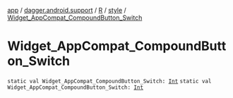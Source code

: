 [app](../../../index.md) / [dagger.android.support](../../index.md) / [R](../index.md) / [style](index.md) / [Widget_AppCompat_CompoundButton_Switch](./-widget_-app-compat_-compound-button_-switch.md)

# Widget_AppCompat_CompoundButton_Switch

`static val Widget_AppCompat_CompoundButton_Switch: `[`Int`](https://kotlinlang.org/api/latest/jvm/stdlib/kotlin/-int/index.html)
`static val Widget_AppCompat_CompoundButton_Switch: `[`Int`](https://kotlinlang.org/api/latest/jvm/stdlib/kotlin/-int/index.html)